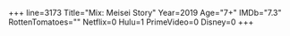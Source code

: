+++
line=3173
Title="Mix: Meisei Story"
Year=2019
Age="7+"
IMDb="7.3"
RottenTomatoes=""
Netflix=0
Hulu=1
PrimeVideo=0
Disney=0
+++

